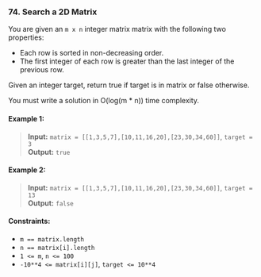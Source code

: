 ### 74. Search a 2D Matrix

You are given an `m x n` integer matrix matrix with the following two properties:

- Each row is sorted in non-decreasing order.
- The first integer of each row is greater than the last integer of the previous row.

Given an integer target, return true if target is in matrix or false otherwise.

You must write a solution in O(log(m \* n)) time complexity.

#### Example 1:

> **Input:** `matrix = [[1,3,5,7],[10,11,16,20],[23,30,34,60]]`, `target = 3`\
> **Output:** `true`

#### Example 2:

> **Input:** `matrix = [[1,3,5,7],[10,11,16,20],[23,30,34,60]]`, `target = 13`\
> **Output:** `false`

#### Constraints:

- `m == matrix.length`
- `n == matrix[i].length`
- `1 <= m`, `n <= 100`
- `-10**4 <= matrix[i][j]`, `target <= 10**4`
